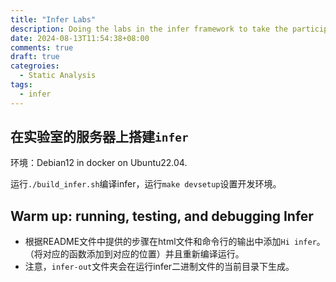 ```yaml
---
title: "Infer Labs"
description: Doing the labs in the infer framework to take the participant through the basics of using Infer's Abstract Interpretation (AI) framework for building compositional abstract interpreters. 
date: 2024-08-13T11:54:38+08:00
comments: true
draft: true
categroies:
  - Static Analysis
tags:
  - infer
---
```


## 在实验室的服务器上搭建`infer`

环境：Debian12 in docker on Ubuntu22.04.

运行`./build_infer.sh`编译infer，运行`make devsetup`设置开发环境。

## Warm up: running, testing, and debugging Infer

- 根据README文件中提供的步骤在html文件和命令行的输出中添加`Hi infer`。（将对应的函数添加到对应的位置）并且重新编译运行。
- 注意，`infer-out`文件夹会在运行infer二进制文件的当前目录下生成。
